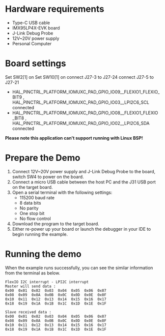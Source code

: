 Hardware requirements
=====================
- Type-C USB cable
- IMX95LP4X-EVK  board
- J-Link Debug Probe
- 12V~20V power supply
- Personal Computer

Board settings
============
Set SW2[1] on
Set SW10[1] on
connect J27-3 to J27-24
connect J27-5 to J27-21

- HAL_PINCTRL_PLATFORM_IOMUXC_PAD_GPIO_IO09__FLEXIO1_FLEXIO_BIT9 , HAL_PINCTRL_PLATFORM_IOMUXC_PAD_GPIO_IO03__LPI2C6_SCL connected
- HAL_PINCTRL_PLATFORM_IOMUXC_PAD_GPIO_IO08__FLEXIO1_FLEXIO_BIT8 , HAL_PINCTRL_PLATFORM_IOMUXC_PAD_GPIO_IO02__LPI2C6_SDA connected

**Please note this application can't support running with Linux BSP!**

Prepare the Demo
===============
1.  Connect 12V~20V power supply and J-Link Debug Probe to the board, switch SW4 to power on the board.
2.  Connect a micro USB cable between the host PC and the J31 USB port on the target board.
3.  Open a serial terminal with the following settings:
    - 115200 baud rate
    - 8 data bits
    - No parity
    - One stop bit
    - No flow control
4.  Download the program to the target board.
5.  Either re-power up your board or launch the debugger in your IDE to begin running the example.

Running the demo
================
When the example runs successfully, you can see the similar information from the terminal as below.

~~~~~~~~~~~~~~~~~~~~~
FlexIO I2C interrupt - LPI2C interrupt
Master will send data :
0x00  0x01  0x02  0x03  0x04  0x05  0x06  0x07
0x08  0x09  0x0A  0x0B  0x0C  0x0D  0x0E  0x0F
0x10  0x11  0x12  0x13  0x14  0x15  0x16  0x17
0x18  0x19  0x1A  0x1B  0x1C  0x1D  0x1E  0x1F

Slave received data :
0x00  0x01  0x02  0x03  0x04  0x05  0x06  0x07
0x08  0x09  0x0A  0x0B  0x0C  0x0D  0x0E  0x0F
0x10  0x11  0x12  0x13  0x14  0x15  0x16  0x17
0x18  0x19  0x1A  0x1B  0x1C  0x1D  0x1E  0x1F
~~~~~~~~~~~~~~~~~~~~~
